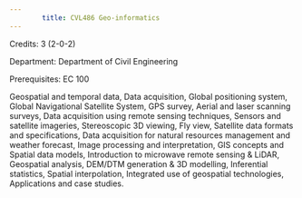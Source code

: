 ```yaml
---
        title: CVL486 Geo-informatics
---
```

Credits: 3 (2-0-2)

Department: Department of Civil Engineering

Prerequisites: EC 100

Geospatial and temporal data, Data acquisition, Global positioning system, Global Navigational Satellite System, GPS survey, Aerial and laser scanning surveys, Data acquisition using remote sensing techniques, Sensors and satellite imageries, Stereoscopic 3D viewing, Fly view, Satellite data formats and specifications, Data acquisition for natural resources management and weather forecast, Image processing and interpretation, GIS concepts and Spatial data models, Introduction to microwave remote sensing & LiDAR, Geospatial analysis, DEM/DTM generation & 3D modelling, Inferential statistics, Spatial interpolation, Integrated use of geospatial technologies, Applications and case studies.